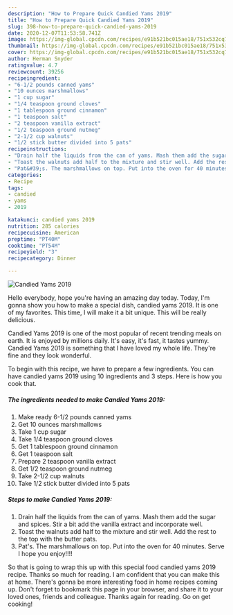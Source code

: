 ```yaml
---
description: "How to Prepare Quick Candied Yams 2019"
title: "How to Prepare Quick Candied Yams 2019"
slug: 398-how-to-prepare-quick-candied-yams-2019
date: 2020-12-07T11:53:58.741Z
image: https://img-global.cpcdn.com/recipes/e91b521bc015ae18/751x532cq70/candied-yams-2019-recipe-main-photo.jpg
thumbnail: https://img-global.cpcdn.com/recipes/e91b521bc015ae18/751x532cq70/candied-yams-2019-recipe-main-photo.jpg
cover: https://img-global.cpcdn.com/recipes/e91b521bc015ae18/751x532cq70/candied-yams-2019-recipe-main-photo.jpg
author: Herman Snyder
ratingvalue: 4.7
reviewcount: 39256
recipeingredient:
- "6-1/2 pounds canned yams"
- "10 ounces marshmallows"
- "1 cup sugar"
- "1/4 teaspoon ground cloves"
- "1 tablespoon ground cinnamon"
- "1 teaspoon salt"
- "2 teaspoon vanilla extract"
- "1/2 teaspoon ground nutmeg"
- "2-1/2 cup walnuts"
- "1/2 stick butter divided into 5 pats"
recipeinstructions:
- "Drain half the liquids from the can of yams. Mash them add the sugar and spices. Stir a bit add the vanilla extract and incorporate well."
- "Toast the walnuts add half to the mixture and stir well. Add the rest to the top with the butter pats."
- "Pat&#39;s. The marshmallows on top. Put into the oven for 40 minutes. Serve I hope you enjoy!!!!"
categories:
- Recipe
tags:
- candied
- yams
- 2019

katakunci: candied yams 2019 
nutrition: 285 calories
recipecuisine: American
preptime: "PT40M"
cooktime: "PT54M"
recipeyield: "3"
recipecategory: Dinner

---
```



![Candied Yams 2019](https://img-global.cpcdn.com/recipes/e91b521bc015ae18/751x532cq70/candied-yams-2019-recipe-main-photo.jpg)

Hello everybody, hope you're having an amazing day today. Today, I'm gonna show you how to make a special dish, candied yams 2019. It is one of my favorites. This time, I will make it a bit unique. This will be really delicious.

Candied Yams 2019 is one of the most popular of recent trending meals on earth. It is enjoyed by millions daily. It's easy, it's fast, it tastes yummy. Candied Yams 2019 is something that I have loved my whole life. They're fine and they look wonderful.




To begin with this recipe, we have to prepare a few ingredients. You can have candied yams 2019 using 10 ingredients and 3 steps. Here is how you cook that.

<!--inarticleads1-->

##### The ingredients needed to make Candied Yams 2019:

1. Make ready 6-1/2 pounds canned yams
1. Get 10 ounces marshmallows
1. Take 1 cup sugar
1. Take 1/4 teaspoon ground cloves
1. Get 1 tablespoon ground cinnamon
1. Get 1 teaspoon salt
1. Prepare 2 teaspoon vanilla extract
1. Get 1/2 teaspoon ground nutmeg
1. Take 2-1/2 cup walnuts
1. Take 1/2 stick butter divided into 5 pats




<!--inarticleads2-->

##### Steps to make Candied Yams 2019:

1. Drain half the liquids from the can of yams. Mash them add the sugar and spices. Stir a bit add the vanilla extract and incorporate well.
1. Toast the walnuts add half to the mixture and stir well. Add the rest to the top with the butter pats.
1. Pat&#39;s. The marshmallows on top. Put into the oven for 40 minutes. Serve I hope you enjoy!!!!




So that is going to wrap this up with this special food candied yams 2019 recipe. Thanks so much for reading. I am confident that you can make this at home. There's gonna be more interesting food in home recipes coming up. Don't forget to bookmark this page in your browser, and share it to your loved ones, friends and colleague. Thanks again for reading. Go on get cooking!
